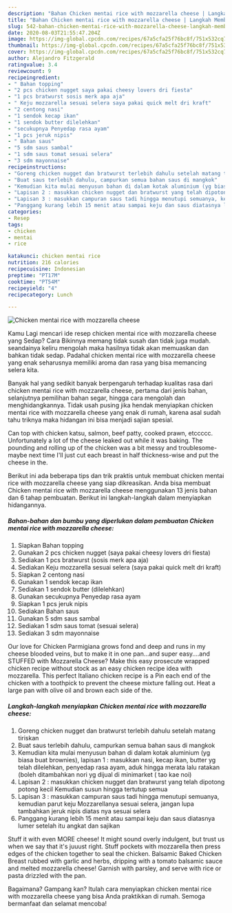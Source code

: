 ```yaml
---
description: "Bahan Chicken mentai rice with mozzarella cheese | Langkah Membuat Chicken mentai rice with mozzarella cheese Yang Enak Dan Mudah"
title: "Bahan Chicken mentai rice with mozzarella cheese | Langkah Membuat Chicken mentai rice with mozzarella cheese Yang Enak Dan Mudah"
slug: 542-bahan-chicken-mentai-rice-with-mozzarella-cheese-langkah-membuat-chicken-mentai-rice-with-mozzarella-cheese-yang-enak-dan-mudah
date: 2020-08-03T21:55:47.204Z
image: https://img-global.cpcdn.com/recipes/67a5cfa25f76bc8f/751x532cq70/chicken-mentai-rice-with-mozzarella-cheese-foto-resep-utama.jpg
thumbnail: https://img-global.cpcdn.com/recipes/67a5cfa25f76bc8f/751x532cq70/chicken-mentai-rice-with-mozzarella-cheese-foto-resep-utama.jpg
cover: https://img-global.cpcdn.com/recipes/67a5cfa25f76bc8f/751x532cq70/chicken-mentai-rice-with-mozzarella-cheese-foto-resep-utama.jpg
author: Alejandro Fitzgerald
ratingvalue: 3.4
reviewcount: 9
recipeingredient:
- " Bahan topping"
- "2 pcs chicken nugget saya pakai cheesy lovers dri fiesta"
- "1 pcs bratwurst sosis merk apa aja"
- " Keju mozzarella sesuai selera saya pakai quick melt dri kraft"
- "2 centong nasi"
- "1 sendok kecap ikan"
- "1 sendok butter dilelehkan"
- "secukupnya Penyedap rasa ayam"
- "1 pcs jeruk nipis"
- " Bahan saus"
- "5 sdm saus sambal"
- "1 sdm saus tomat sesuai selera"
- "3 sdm mayonnaise"
recipeinstructions:
- "Goreng chicken nugget dan bratwurst terlebih dahulu setelah matang tiriskan"
- "Buat saus terlebih dahulu, campurkan semua bahan saus di mangkok"
- "Kemudian kita mulai menyusun bahan di dalam kotak aluminium (yg biasa buat brownies), lapisan 1 : masukkan nasi, kecap ikan, butter yg telah dilelehkan, penyedap rasa ayam, aduk hingga merata lalu ratakan (boleh ditambahkan nori yg dijual di minimarket ( tao kae noi)"
- "Lapisan 2 : masukkan chicken nugget dan bratwurst yang telah dipotong potong kecil Kemudian susun hingga tertutup semua"
- "Lapisan 3 : masukkan campuran saus tadi hingga menutupi semuanya, kemudian parut keju Mozzarellanya sesuai selera, jangan lupa tambahkan jeruk nipis diatas nya sesuai selera"
- "Panggang kurang lebih 15 menit atau sampai keju dan saus diatasnya lumer setelah itu angkat dan sajikan"
categories:
- Resep
tags:
- chicken
- mentai
- rice

katakunci: chicken mentai rice 
nutrition: 216 calories
recipecuisine: Indonesian
preptime: "PT17M"
cooktime: "PT54M"
recipeyield: "4"
recipecategory: Lunch

---
```



![Chicken mentai rice with mozzarella cheese](https://img-global.cpcdn.com/recipes/67a5cfa25f76bc8f/751x532cq70/chicken-mentai-rice-with-mozzarella-cheese-foto-resep-utama.jpg)

Kamu Lagi mencari ide resep chicken mentai rice with mozzarella cheese yang Sedap? Cara Bikinnya memang tidak susah dan tidak juga mudah. seandainya keliru mengolah maka hasilnya tidak akan memuaskan dan bahkan tidak sedap. Padahal chicken mentai rice with mozzarella cheese yang enak seharusnya memiliki aroma dan rasa yang bisa memancing selera kita.

Banyak hal yang sedikit banyak berpengaruh terhadap kualitas rasa dari chicken mentai rice with mozzarella cheese, pertama dari jenis bahan, selanjutnya pemilihan bahan segar, hingga cara mengolah dan menghidangkannya. Tidak usah pusing jika hendak menyiapkan chicken mentai rice with mozzarella cheese yang enak di rumah, karena asal sudah tahu triknya maka hidangan ini bisa menjadi sajian spesial.

Can top with chicken katsu, salmon, beef patty, cooked prawn, etccccc. Unfortunately a lot of the cheese leaked out while it was baking. The pounding and rolling up of the chicken was a bit messy and troublesome- maybe next time I&#39;ll just cut each breast in half thickness-wise and put the cheese in the.


Berikut ini ada beberapa tips dan trik praktis untuk membuat chicken mentai rice with mozzarella cheese yang siap dikreasikan. Anda bisa membuat Chicken mentai rice with mozzarella cheese menggunakan 13 jenis bahan dan 6 tahap pembuatan. Berikut ini langkah-langkah dalam menyiapkan hidangannya.

<!--inarticleads1-->

##### Bahan-bahan dan bumbu yang diperlukan dalam pembuatan Chicken mentai rice with mozzarella cheese:

1. Siapkan  Bahan topping
1. Gunakan 2 pcs chicken nugget (saya pakai cheesy lovers dri fiesta)
1. Sediakan 1 pcs bratwurst (sosis merk apa aja)
1. Sediakan  Keju mozzarella sesuai selera (saya pakai quick melt dri kraft)
1. Siapkan 2 centong nasi
1. Gunakan 1 sendok kecap ikan
1. Sediakan 1 sendok butter (dilelehkan)
1. Gunakan secukupnya Penyedap rasa ayam
1. Siapkan 1 pcs jeruk nipis
1. Sediakan  Bahan saus
1. Gunakan 5 sdm saus sambal
1. Sediakan 1 sdm saus tomat (sesuai selera)
1. Sediakan 3 sdm mayonnaise


Our love for Chicken Parmigiana grows fond and deep and runs in my cheese blooded veins, but to make it in one pan…and super easy….and STUFFED with Mozzarella Cheese? Make this easy prosecute wrapped chicken recipe without stock as an easy chicken recipe idea with mozzarella. This perfect Italiano chicken recipe is a Pin each end of the chicken with a toothpick to prevent the cheese mixture falling out. Heat a large pan with olive oil and brown each side of the. 

<!--inarticleads2-->

##### Langkah-langkah menyiapkan Chicken mentai rice with mozzarella cheese:

1. Goreng chicken nugget dan bratwurst terlebih dahulu setelah matang tiriskan
1. Buat saus terlebih dahulu, campurkan semua bahan saus di mangkok
1. Kemudian kita mulai menyusun bahan di dalam kotak aluminium (yg biasa buat brownies), lapisan 1 : masukkan nasi, kecap ikan, butter yg telah dilelehkan, penyedap rasa ayam, aduk hingga merata lalu ratakan (boleh ditambahkan nori yg dijual di minimarket ( tao kae noi)
1. Lapisan 2 : masukkan chicken nugget dan bratwurst yang telah dipotong potong kecil Kemudian susun hingga tertutup semua
1. Lapisan 3 : masukkan campuran saus tadi hingga menutupi semuanya, kemudian parut keju Mozzarellanya sesuai selera, jangan lupa tambahkan jeruk nipis diatas nya sesuai selera
1. Panggang kurang lebih 15 menit atau sampai keju dan saus diatasnya lumer setelah itu angkat dan sajikan


Stuff it with even MORE cheese! It might sound overly indulgent, but trust us when we say that it&#39;s juuust right. Stuff pockets with mozzarella then press edges of the chicken together to seal the chicken. Balsamic Baked Chicken Breast rubbed with garlic and herbs, dripping with a tomato balsamic sauce and melted mozzarella cheese! Garnish with parsley, and serve with rice or pasta drizzled with the pan. 

Bagaimana? Gampang kan? Itulah cara menyiapkan chicken mentai rice with mozzarella cheese yang bisa Anda praktikkan di rumah. Semoga bermanfaat dan selamat mencoba!
